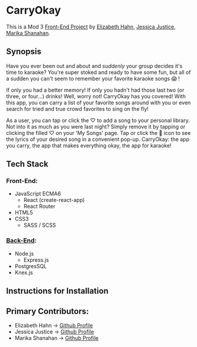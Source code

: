 # CarryOkay

This is a Mod 3 [Front-End Project]() by [Elizabeth Hahn](https://github.com/elizhahn), [Jessica Justice](https://github.com/m1073496), [Marika Shanahan](https://github.com/monshan).

## Synopsis

Have you ever been out and about and _suddenly_ your group decides it's time to karaoke? You're super stoked and ready to have some fun, but all of a sudden you can't seem to remember your favorite karaoke songs 😱 !

If only you had a better memory! If only you hadn't had those last two (or three, or four...) drinks! Well, worry not! CarryOkay has you covered! With this app, you can carry a list of your favorite songs around with you or even search for tried and true crowd favorites to sing on the fly!

As a user, you can tap or click the ♡ to add a song to your personal library. Not into it as much as you were last night? Simply remove it by tapping or clicking the filled ♡ on your 'My Songs' page. Tap or click the 🎤 icon to see the lyrics of your desired song in a convenient pop-up.
CarryOkay: the app you carry, the app that makes everything okay, the app for karaoke!

## Tech Stack

### Front-End:
- JavaScript ECMA6
  - React (create-react-app)
  - React Router
- HTML5
- CSS3
  - SASS / SCSS

### [Back-End](https://github.com/elizhahn/karaoke-stretch/blob/main/README.md):
- Node.js
  - Express.js
- PostgresSQL
- Knex.js

## Instructions for Installation


## Primary Contributors:
* Elizabeth Hahn -> [Github Profile](https://github.com/elizhahn)
* Jessica Justice -> [Github Profile](https://github.com/m1073496)
* Marika Shanahan -> [Github Profile](https://github.com/monshan)
